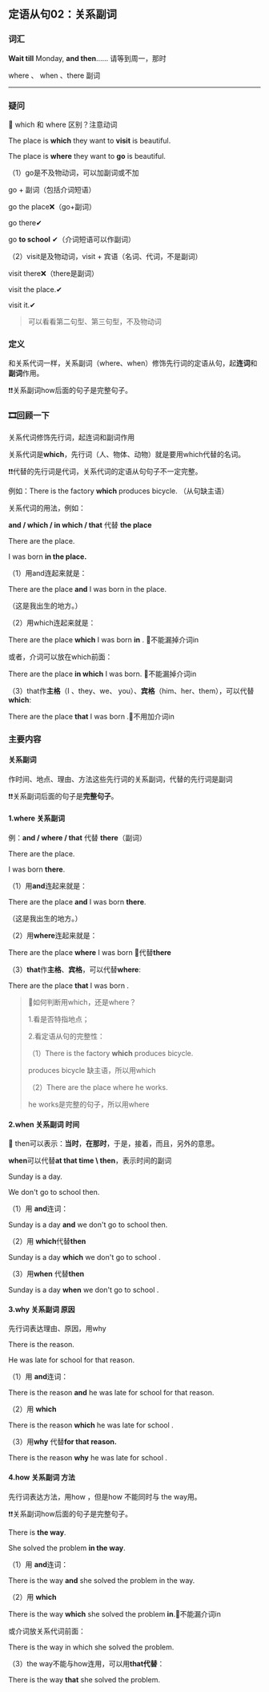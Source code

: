 ## 定语从句02：关系副词

### 词汇

**Wait till** Monday, **and then**…… 请等到周一，那时

where 、 when 、there 副词



------

### 疑问

📝 which 和 where 区别？注意动词

The place is **which** they want to **visit** is beautiful.

The place is **where** they want to **go** is beautiful.

（1）go是不及物动词，可以加副词或不加

go + 副词（包括介词短语）

go the place❌（go+副词）

go there✔

go **to school** ✔（介词短语可以作副词）

（2）visit是及物动词，visit + 宾语（名词、代词，不是副词）

visit there❌（there是副词）

visit the place.✔

visit it.✔

> 可以看看第二句型、第三句型，不及物动词

### 定义

和关系代词一样，关系副词（where、when）修饰先行词的定语从句，起**连词**和**副词**作用。

❗❗关系副词how后面的句子是完整句子。

### 🎞回顾一下

关系代词修饰先行词，起连词和副词作用

关系代词是**which**，先行词（人、物体、动物）就是要用which代替的名词。

❗❗代替的先行词是代词，关系代词的定语从句句子不一定完整。

例如：There is the factory **which** produces bicycle. （从句缺主语）

关系代词的用法，例如：

**and / which / in which / that**  代替 **the place**

There are the place.

I was born **in the place.**

（1）用and连起来就是：

There are the place **and** I was born in the place. 

（这是我出生的地方。）

（2）用which连起来就是：

There are the place **which** I was born **in** . 📌不能漏掉介词in

或者，介词可以放在which前面：

There are the place **in which** I was born. 📌不能漏掉介词in

（3）that作**主格**（I 、they、we、 you）、**宾格**（him、her、them），可以代替**which**:

There are the place **that** I was born .📌不用加介词in

### 主要内容

#### **关系副词**

作时间、地点、理由、方法这些先行词的关系副词，代替的先行词是副词

❗❗关系副词后面的句子是**完整句子**。

#### 1.where 关系副词

例：**and / where / that**  代替 **there**（副词）

There are the place.

I was born **there**.

（1）用**and**连起来就是：

There are the place **and** I was born **there**.

（这是我出生的地方。）

（2）用**where**连起来就是：

There are the place **where** I was born   📌代替**there**

（3）**that**作**主格**、**宾格**，可以代替**where**:

There are the place **that** I was born .



> 📝如何判断用which，还是where？
>
> 1.看是否特指地点；
>
> 2.看定语从句的完整性：
>
> （1）There is the factory **which** produces bicycle.
>
> produces bicycle 缺主语，所以用which
>
> （2）There are the place where he works.
>
> he works是完整的句子，所以用where



#### 2.when 关系副词 时间

📝 then可以表示：**当时**，**在那时**，于是，接着，而且，另外的意思。

**when**可以代替**at that time \  then**，表示时间的副词

Sunday is a day.

We don't go to school then.

（1）用 **and**连词：

Sunday is a day **and** we don't go to school then.

（2）用 **which**代替**then**

Sunday is a day **which** we don't go to school .

（3）用**when** 代替**then**

Sunday is a day **when** we don't go to school .



#### 3.why 关系副词 原因

先行词表达理由、原因，用why

There is the reason.

He was late for school for that reason.

（1）用 **and**连词：

There is the reason **and** he was late for school for that reason.

（2）用 **which** 

There is the reason **which** he was late for school  .

（3）用**why** 代替**for that reason.**

There is the reason **why** he was late for school  .



#### 4.how 关系副词 方法

先行词表达方法，用how ，但是how 不能同时与 the way用。

❗❗关系副词how后面的句子是完整句子。

There is **the way**.

She solved the problem **in the way**.

（1）用 **and**连词：

There is the way **and** she solved the problem in the way.

（2）用 **which** 

There is the way **which** she solved the problem **in**.📌不能漏介词in

或介词放关系代词前面：

There is the way  in which she solved the problem.

（3）the way不能与how连用，可以用**that代替**：

There is the way **that** she solved the problem.

